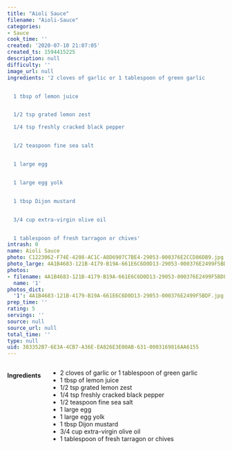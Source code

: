 ```yaml
---
title: "Aioli Sauce"
filename: "Aioli-Sauce"
categories:
- Sauce
cook_time: ''
created: '2020-07-10 21:07:05'
created_ts: 1594415225
description: null
difficulty: ''
image_url: null
ingredients: '2 cloves of garlic or 1 tablespoon of green garlic


  1 tbsp of lemon juice


  1/2 tsp grated lemon zest

  1/4 tsp freshly cracked black pepper


  1/2 teaspoon fine sea salt


  1 large egg


  1 large egg yolk


  1 tbsp Dijon mustard


  3/4 cup extra-virgin olive oil


  1 tablespoon of fresh tarragon or chives'
intrash: 0
name: Aioli Sauce
photo: C1223062-F74E-4208-AC1C-A8D6907C7BE4-29053-000376E2CCD86DB9.jpg
photo_large: 4A1B4683-121B-4179-B19A-661E6C6D0D13-29053-000376E2499F5BDF.jpg
photos:
- filename: 4A1B4683-121B-4179-B19A-661E6C6D0D13-29053-000376E2499F5BDF.jpg
  name: '1'
photos_dict:
  '1': 4A1B4683-121B-4179-B19A-661E6C6D0D13-29053-000376E2499F5BDF.jpg
prep_time: ''
rating: 5
servings: ''
source: null
source_url: null
total_time: ''
type: null
uid: 383352B7-6E3A-4CB7-A36E-EA826E3E00AB-631-0003169816AA6155
---
```

<div class="large-8 medium-7 columns" id="writeup">	</div><!-- #writeup -->
</div><!-- #row-one -->
<div class="row" id="row-two">	<div class="medium-4 small-5 columns"><h4 id="ingredients">Ingredients</h4><div class="box box-ingredients content"><ul>
<li>2 cloves of garlic or 1 tablespoon of green garlic</li>
<li>1 tbsp of lemon juice</li>
<li>1/2 tsp grated lemon zest</li>
<li>1/4 tsp freshly cracked black pepper</li>
<li>1/2 teaspoon fine sea salt</li>
<li>1 large egg</li>
<li>1 large egg yolk</li>
<li>1 tbsp Dijon mustard</li>
<li>3/4 cup extra-virgin olive oil</li>
<li>1 tablespoon of fresh tarragon or chives</li>
</ul>
</div>	</div>	<div class="medium-6 small-7 columns">	</div>